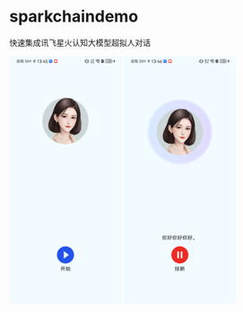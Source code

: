 # sparkchaindemo
快速集成讯飞星火认知大模型超拟人对话

<img width="200" src="https://github.com/leon2017/sparkchaindemo/blob/main/Screenshot_20240822_134603.png" />
<img width="200" src="https://github.com/leon2017/sparkchaindemo/blob/main/Screenshot_20240822_134619.png" />

